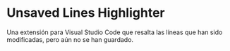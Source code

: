 # Unsaved Lines Highlighter

Una extensión para Visual Studio Code que resalta las líneas que han sido modificadas, pero aún no se han guardado.
